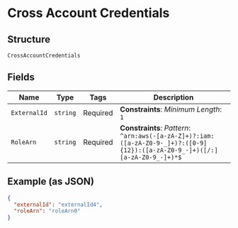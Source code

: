 
# Cross Account Credentials

## Structure

`CrossAccountCredentials`

## Fields

| Name | Type | Tags | Description |
|  --- | --- | --- | --- |
| `ExternalId` | `string` | Required | **Constraints**: *Minimum Length*: `1` |
| `RoleArn` | `string` | Required | **Constraints**: *Pattern*: `^arn:aws(-[a-zA-Z]+)?:iam:([a-zA-Z0-9-_]+)?:([0-9]{12}):([a-zA-Z0-9_-]+)([/:][a-zA-Z0-9_-]+)*$` |

## Example (as JSON)

```json
{
  "externalId": "externalId4",
  "roleArn": "roleArn0"
}
```

